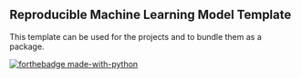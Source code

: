 ## Reproducible Machine Learning Model Template 

This template can be used for the projects and to bundle them as a package.



[![forthebadge made-with-python](http://ForTheBadge.com/images/badges/made-with-python.svg)](https://www.python.org/)
